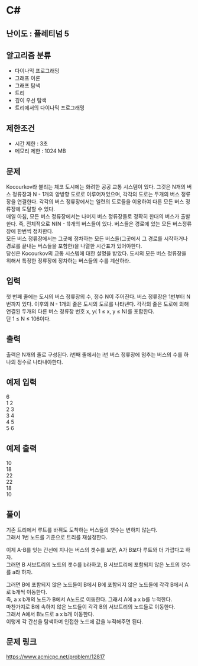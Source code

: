# C#

## 난이도 : 플레티넘 5

## 알고리즘 분류
  - 다이나믹 프로그래밍
  - 그래프 이론
  - 그래프 탐색
  - 트리
  - 깊이 우선 탐색
  - 트리에서의 다이나믹 프로그래밍

## 제한조건
  - 시간 제한 : 3초
  - 메모리 제한 : 1024 MB

## 문제
Kocourkov라 불리는 체코 도시에는 화려한 공공 교통 시스템이 있다. 그것은 N개의 버스 정류장과 N - 1개의 양방향 도로로 이루어져있으며, 각각의 도로는 두개의 버스 정류장을 연결한다. 각각의 버스 정류장에서는 일련의 도로들을 이용하여 다른 모든 버스 정류장에 도달할 수 있다.<br/>
매일 아침, 모든 버스 정류장에서는 나머지 버스 정류장들로 정확히 한대의 버스가 출발한다. 즉, 전체적으로 N(N - 1)개의 버스들이 있다. 버스들은 경로에 있는 모든 버스정류장에 한번씩 정차한다.<br/>
모든 버스 정류장에서는 그곳에 정차하는 모든 버스들(그곳에서 그 경로를 시작하거나 경로를 끝내는 버스들을 포함한)을 나열한 시간표가 있어야한다.<br/>
당신은 Kocourkov의 교통 시스템에 대한 설명을 받았다. 도시의 모든 버스 정류장을 위해서 특정한 정류장에 정차하는 버스들의 수를 계산하라.<br/>


## 입력
첫 번째 줄에는 도시의 버스 정류장의 수, 정수 N이 주어진다. 버스 정류장은 1번부터 N번까지 있다. 이후의 N - 1개의 줄은 도시의 도로를 나타낸다. 각각의 줄은 도로에 의해 연결된 두개의 다른 버스 정류장 번호 x, y( 1 ≤ x, y ≤ N)를 포함한다.<br/>
단 1 ≤ N ≤ 106이다.<br/>


## 출력
출력은 N개의 줄로 구성된다. i번째 줄에서는 i번 버스 정류장에 멈추는 버스의 수를 하나의 정수로 나타내야한다.<br/>


## 예제 입력
6<br/>
1 2<br/>
2 3<br/>
3 4<br/>
4 5<br/>
5 6<br/>


## 예제 출력
10<br/>
18<br/>
22<br/>
22<br/>
18<br/>
10<br/>


## 풀이
기존 트리에서 루트를 바꿔도 도착하는 버스들의 갯수는 변하지 않는다.<br/>
그래서 1번 노드를 기준으로 트리를 재설정한다.<br/>


이제 A-B를 잇는 간선에 지나는 버스의 갯수를 보면, A가 B보다 루트와 더 가깝다고 하자.<br/>
그러면 B 서브트리의 노드의 갯수를 b라하고, B 서브트리에 포함되지 않은 노드의 갯수를 a라 하자.<br/>


그러면 B에 포함되지 않은 노드들이 B에서 B에 포함되지 않은 노드들에 각각 B에서 A로 b개씩 이동한다.<br/>
즉, a x b개의 노드가 B에서 A노드로 이동한다. 그래서 A에 a x b를 누적한다.<br/>
마찬가지로 B에 속하지 않은 노드들이 각각 B의 서브트리의 노드들로 이동한다.<br/>
그래서 A에서 B노드로 a x b개 이동한다.<br/>
이렇게 각 간선을 탐색하며 인접한 노드에 값을 누적해주면 된다.<br/>



## 문제 링크
https://www.acmicpc.net/problem/12817